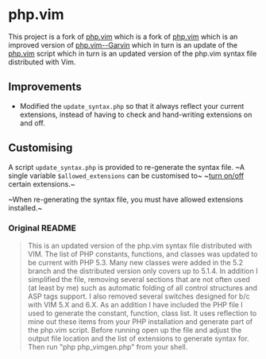 php.vim
=======

This project is a fork of [php.vim][kristijanhusak] which is a fork of [php.vim][StanAngeloff] which is an improved version
of [php.vim--Garvin][garvin] which in turn is an update of the [php.vim][php-vim] script which in turn is an updated version of the php.vim syntax file distributed with Vim.

  [kristijanhusak]: https://github.com/kristijanhusak/php.vim
  [StanAngeloff]: https://github.com/StanAngeloff/php.vim
  [garvin]:  https://github.com/vim-scripts/php.vim--Garvin
  [php-vim]: http://www.vim.org/scripts/script.php?script_id=2874

Improvements
------------

- Modified the `update_syntax.php` so that it always reflect your current extensions, instead of having to check and hand-writing extensions on and off.

Customising
-----------

A script `update_syntax.php` is provided to re-generate the syntax file.
~A single variable `$allowed_extensions` can be customised to~
~[turn on/off][defaults] certain extensions.~

~When re-generating the syntax file, you must have allowed extensions installed.~

  [defaults]: https://github.com/StanAngeloff/php.vim/blob/master/update_syntax.php#L29-L101

### Original README

> This is an updated version of the php.vim syntax file distributed with VIM.
> The list of PHP constants, functions, and classes was updated to be current
> with PHP 5.3. Many new classes were added in the 5.2 branch and the
> distributed version only covers up to 5.1.4. In addition I simplified the
> file, removing several sections that are not often used (at least by me) such
> as automatic folding of all control structures and ASP tags support. I also
> removed several switches designed for b/c with VIM 5.X and 6.X. As an
> addition I have included the PHP file I used to generate the constant,
> function, class list. It uses reflection to mine out these items from your
> PHP installation and generate part of the php.vim script. Before running open
> up the file and adjust the output file location and the list of extensions to
> generate syntax for. Then run "php php_vimgen.php" from your shell.
